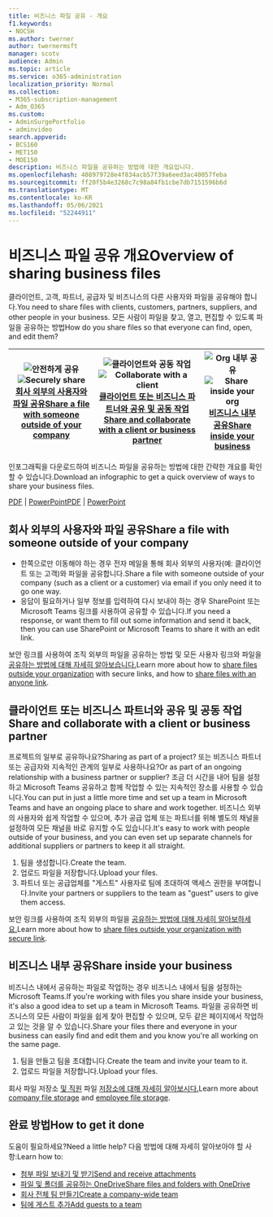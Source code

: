 ```yaml
---
title: 비즈니스 파일 공유 - 개요
f1.keywords:
- NOCSH
ms.author: twerner
author: twernermsft
manager: scotv
audience: Admin
ms.topic: article
ms.service: o365-administration
localization_priority: Normal
ms.collection:
- M365-subscription-management
- Adm_O365
ms.custom:
- AdminSurgePortfolio
- adminvideo
search.appverid:
- BCS160
- MET150
- MOE150
description: 비즈니스 파일을 공유하는 방법에 대한 개요입니다.
ms.openlocfilehash: 408979728e4f834acb57f39a6eed3ac40057feba
ms.sourcegitcommit: ff20f5b4e3268c7c98a84fb1cbe7db7151596b6d
ms.translationtype: MT
ms.contentlocale: ko-KR
ms.lasthandoff: 05/06/2021
ms.locfileid: "52244911"
---
```

# <a name="overview-of-sharing-business-files"></a><span data-ttu-id="da0b2-103">비즈니스 파일 공유 개요</span><span class="sxs-lookup"><span data-stu-id="da0b2-103">Overview of sharing business files</span></span>

<span data-ttu-id="da0b2-104">클라이언트, 고객, 파트너, 공급자 및 비즈니스의 다른 사용자와 파일을 공유해야 합니다.</span><span class="sxs-lookup"><span data-stu-id="da0b2-104">You need to share files with clients, customers, partners, suppliers, and other people in your business.</span></span> <span data-ttu-id="da0b2-105">모든 사람이 파일을 찾고, 열고, 편집할 수 있도록 파일을 공유하는 방법</span><span class="sxs-lookup"><span data-stu-id="da0b2-105">How do you share files so that everyone can find, open, and edit them?</span></span>

|<span data-ttu-id="da0b2-106">![안전하게 공유](../media/securely-share-file.png)</span><span class="sxs-lookup"><span data-stu-id="da0b2-106">![Securely share](../media/securely-share-file.png)</span></span><br/>[<span data-ttu-id="da0b2-107">회사 외부의 사용자와 파일 공유</span><span class="sxs-lookup"><span data-stu-id="da0b2-107">Share a file with someone outside of your company</span></span>](#share-a-file-with-someone-outside-of-your-company)|<span data-ttu-id="da0b2-108">![클라이언트와 공동 작업](../media/share-and-collab-with-partner.png)</span><span class="sxs-lookup"><span data-stu-id="da0b2-108">![Collaborate with a client](../media/share-and-collab-with-partner.png)</span></span> <br/>[<span data-ttu-id="da0b2-109">클라이언트 또는 비즈니스 파트너와 공유 및 공동 작업</span><span class="sxs-lookup"><span data-stu-id="da0b2-109">Share and collaborate with a client or business partner</span></span>](#share-and-collaborate-with-a-client-or-business-partner) | <span data-ttu-id="da0b2-110">![Org 내부 공유](../media/share-inside-your-org.png)</span><span class="sxs-lookup"><span data-stu-id="da0b2-110">![Share inside your org](../media/share-inside-your-org.png)</span></span> <br/>[<span data-ttu-id="da0b2-111">비즈니스 내부 공유</span><span class="sxs-lookup"><span data-stu-id="da0b2-111">Share inside your business</span></span>](#share-inside-your-business) |
|--|--|--|

<span data-ttu-id="da0b2-112">인포그래픽을 다운로드하여 비즈니스 파일을 공유하는 방법에 대한 간략한 개요를 확인할 수 있습니다.</span><span class="sxs-lookup"><span data-stu-id="da0b2-112">Download an infographic to get a quick overview of ways to share your business files.</span></span> 

<span data-ttu-id="da0b2-113">[PDF](https://go.microsoft.com/fwlink/?linkid=2079435)  |  [PowerPoint](https://go.microsoft.com/fwlink/?linkid=2079438)</span><span class="sxs-lookup"><span data-stu-id="da0b2-113">[PDF](https://go.microsoft.com/fwlink/?linkid=2079435) | [PowerPoint](https://go.microsoft.com/fwlink/?linkid=2079438)</span></span>

## <a name="share-a-file-with-someone-outside-of-your-company"></a><span data-ttu-id="da0b2-114">회사 외부의 사용자와 파일 공유</span><span class="sxs-lookup"><span data-stu-id="da0b2-114">Share a file with someone outside of your company</span></span>

- <span data-ttu-id="da0b2-115">한쪽으로만 이동해야 하는 경우 전자 메일을 통해 회사 외부의 사용자(예: 클라이언트 또는 고객)와 파일을 공유합니다.</span><span class="sxs-lookup"><span data-stu-id="da0b2-115">Share a file with someone outside of your company (such as a client or a customer) via email if you only need it to go one way.</span></span>
- <span data-ttu-id="da0b2-116">응답이 필요하거나 일부 정보를 입력하여 다시 보내야 하는 경우 SharePoint 또는 Microsoft Teams 링크를 사용하여 공유할 수 있습니다.</span><span class="sxs-lookup"><span data-stu-id="da0b2-116">If you need a response, or want them to fill out some information and send it back, then you can use SharePoint or Microsoft Teams to share it with an edit link.</span></span>

<span data-ttu-id="da0b2-117">보안 링크를 사용하여 [](securely-share-files-externally.md) 조직 외부의 파일을 공유하는 방법 및 모든 사용자 링크와 파일을 [공유하는 방법에 대해 자세히 알아보습니다.](share-files-externally.md)</span><span class="sxs-lookup"><span data-stu-id="da0b2-117">Learn more about how to [share files outside your organization](securely-share-files-externally.md) with secure links, and how to [share files with an anyone link](share-files-externally.md).</span></span>

## <a name="share-and-collaborate-with-a-client-or-business-partner"></a><span data-ttu-id="da0b2-118">클라이언트 또는 비즈니스 파트너와 공유 및 공동 작업</span><span class="sxs-lookup"><span data-stu-id="da0b2-118">Share and collaborate with a client or business partner</span></span>

<span data-ttu-id="da0b2-119">프로젝트의 일부로 공유하나요?</span><span class="sxs-lookup"><span data-stu-id="da0b2-119">Sharing as part of a project?</span></span> <span data-ttu-id="da0b2-120">또는 비즈니스 파트너 또는 공급자와 지속적인 관계의 일부로 사용하나요?</span><span class="sxs-lookup"><span data-stu-id="da0b2-120">Or as part of an ongoing relationship with a business partner or supplier?</span></span> <span data-ttu-id="da0b2-121">조금 더 시간을 내어 팀을 설정하고 Microsoft Teams 공유하고 함께 작업할 수 있는 지속적인 장소를 사용할 수 있습니다.</span><span class="sxs-lookup"><span data-stu-id="da0b2-121">You can put in just a little more time and set up a team in Microsoft Teams and have an ongoing place to share and work together.</span></span> <span data-ttu-id="da0b2-122">비즈니스 외부의 사용자와 쉽게 작업할 수 있으며, 추가 공급 업체 또는 파트너를 위해 별도의 채널을 설정하여 모든 채널을 바로 유지할 수도 있습니다.</span><span class="sxs-lookup"><span data-stu-id="da0b2-122">It's easy to work with people outside of your business, and you can even set up separate channels for additional suppliers or partners to keep it all straight.</span></span>

1. <span data-ttu-id="da0b2-123">팀을 생성합니다.</span><span class="sxs-lookup"><span data-stu-id="da0b2-123">Create the team.</span></span>
1. <span data-ttu-id="da0b2-124">업로드 파일을 저장합니다.</span><span class="sxs-lookup"><span data-stu-id="da0b2-124">Upload your files.</span></span>
1. <span data-ttu-id="da0b2-125">파트너 또는 공급업체를 "게스트" 사용자로 팀에 초대하여 액세스 권한을 부여합니다.</span><span class="sxs-lookup"><span data-stu-id="da0b2-125">Invite your partners or suppliers to the team as "guest" users to give them access.</span></span>

<span data-ttu-id="da0b2-126">보안 링크를 사용하여 조직 외부의 파일을 [공유하는 방법에 대해 자세히 알아보하세요.](securely-share-files-externally.md)</span><span class="sxs-lookup"><span data-stu-id="da0b2-126">Learn more about how to [share files outside your organization with secure link](securely-share-files-externally.md).</span></span>

## <a name="share-inside-your-business"></a><span data-ttu-id="da0b2-127">비즈니스 내부 공유</span><span class="sxs-lookup"><span data-stu-id="da0b2-127">Share inside your business</span></span>

<span data-ttu-id="da0b2-128">비즈니스 내에서 공유하는 파일로 작업하는 경우 비즈니스 내에서 팀을 설정하는 Microsoft Teams.</span><span class="sxs-lookup"><span data-stu-id="da0b2-128">If you're working with files you share inside your business, it's also a good idea to set up a team in Microsoft Teams.</span></span> <span data-ttu-id="da0b2-129">파일을 공유하면 비즈니스의 모든 사람이 파일을 쉽게 찾아 편집할 수 있으며, 모두 같은 페이지에서 작업하고 있는 것을 알 수 있습니다.</span><span class="sxs-lookup"><span data-stu-id="da0b2-129">Share your files there and everyone in your business can easily find and edit them and you know you're all working on the same page.</span></span>

1. <span data-ttu-id="da0b2-130">팀을 만들고 팀을 초대합니다.</span><span class="sxs-lookup"><span data-stu-id="da0b2-130">Create the team and invite your team to it.</span></span>
1. <span data-ttu-id="da0b2-131">업로드 파일을 저장합니다.</span><span class="sxs-lookup"><span data-stu-id="da0b2-131">Upload your files.</span></span>

<span data-ttu-id="da0b2-132">회사 파일 저장소 [및 직원](files-to-sharepoint.md) 파일 [저장소에 대해 자세히 알아보시다.](files-to-onedrive.md)</span><span class="sxs-lookup"><span data-stu-id="da0b2-132">Learn more about [company file storage](files-to-sharepoint.md) and [employee file storage](files-to-onedrive.md).</span></span>

## <a name="how-to-get-it-done"></a><span data-ttu-id="da0b2-133">완료 방법</span><span class="sxs-lookup"><span data-stu-id="da0b2-133">How to get it done</span></span>

<span data-ttu-id="da0b2-134">도움이 필요하세요?</span><span class="sxs-lookup"><span data-stu-id="da0b2-134">Need a little help?</span></span> <span data-ttu-id="da0b2-135">다음 방법에 대해 자세히 알아보아야 할 사항:</span><span class="sxs-lookup"><span data-stu-id="da0b2-135">Learn how to:</span></span>

- [<span data-ttu-id="da0b2-136">첨부 파일 보내기 및 받기</span><span class="sxs-lookup"><span data-stu-id="da0b2-136">Send and receive attachments</span></span>](https://support.microsoft.com/office/sending-and-receiving-attachments-d32cd5ad-c7c5-49df-814d-4c17a5d3beb0)
- [<span data-ttu-id="da0b2-137">파일 및 폴더를 공유하는 OneDrive</span><span class="sxs-lookup"><span data-stu-id="da0b2-137">Share files and folders with OneDrive</span></span>](https://support.microsoft.com/office/share-files-and-folders-with-microsoft-365-business-72f26d6c-bf9e-432c-8b96-e3c2437f5b65)
- [<span data-ttu-id="da0b2-138">회사 전체 팀 만들기</span><span class="sxs-lookup"><span data-stu-id="da0b2-138">Create a company-wide team</span></span>](org-wide-team.md)
- [<span data-ttu-id="da0b2-139">팀에 게스트 추가</span><span class="sxs-lookup"><span data-stu-id="da0b2-139">Add guests to a team</span></span>](https://support.microsoft.com/office/add-guests-to-a-team-in-teams-fccb4fa6-f864-4508-bdde-256e7384a14f)